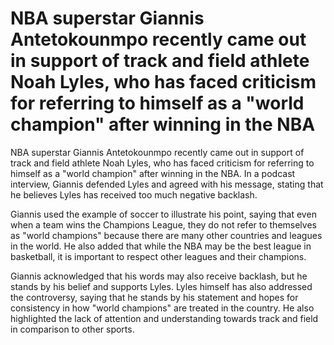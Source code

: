 # NBA superstar Giannis Antetokounmpo recently came out in support of track and field athlete Noah Lyles, who has faced criticism for referring to himself as a "world champion" after winning in the NBA 
 NBA superstar Giannis Antetokounmpo recently came out in support of track and field athlete Noah Lyles, who has faced criticism for referring to himself as a "world champion" after winning in the NBA. In a podcast interview, Giannis defended Lyles and agreed with his message, stating that he believes Lyles has received too much negative backlash.

Giannis used the example of soccer to illustrate his point, saying that even when a team wins the Champions League, they do not refer to themselves as "world champions" because there are many other countries and leagues in the world. He also added that while the NBA may be the best league in basketball, it is important to respect other leagues and their champions.

Giannis acknowledged that his words may also receive backlash, but he stands by his belief and supports Lyles. Lyles himself has also addressed the controversy, saying that he stands by his statement and hopes for consistency in how "world champions" are treated in the country. He also highlighted the lack of attention and understanding towards track and field in comparison to other sports.